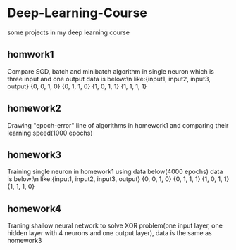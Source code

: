 # Deep-Learning-Course
some projects in my deep learning course
## homwork1
Compare SGD, batch and minibatch algorithm in single neuron which is three input and one output
data is below:\n
like:{input1, input2, input3, output}
{0, 0, 1, 0}
{0, 1, 1, 0}
{1, 0, 1, 1}
{1, 1, 1, 1}
## homework2
Drawing "epoch-error" line of algorithms in homework1 and comparing their learning speed(1000 epochs)
## homework3
Training single neuron in homework1 using data below(4000 epochs)
data is below:\n
like:{input1, input2, input3, output}
{0, 0, 1, 0}
{0, 1, 1, 1}
{1, 0, 1, 1}
{1, 1, 1, 0}
## homework4
Traning shallow neural network to solve XOR problem(one input layer, one hidden layer with 4 neurons and one output layer), data is the same as homework3
